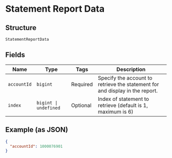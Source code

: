 
# Statement Report Data

## Structure

`StatementReportData`

## Fields

| Name | Type | Tags | Description |
|  --- | --- | --- | --- |
| `accountId` | `bigint` | Required | Specify the account to retrieve the statement for and display in the report. |
| `index` | `bigint \| undefined` | Optional | Index of statement to retrieve (default is 1, maximum is 6) |

## Example (as JSON)

```json
{
  "accountId": 1000076901
}
```

